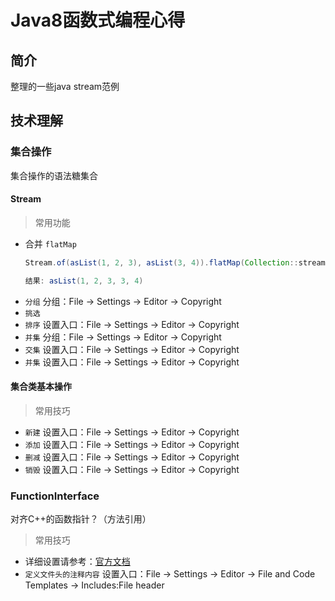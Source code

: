 # Java8函数式编程心得

## 简介

整理的一些java stream范例

## 技术理解

### 集合操作

集合操作的语法糖集合

#### Stream

> 常用功能

- 合并 `flatMap` 
  ``` Java
  Stream.of(asList(1, 2, 3), asList(3, 4)).flatMap(Collection::stream).collect(toList())
  
  结果: asList(1, 2, 3, 3, 4)
  ```
- `分组` 分组：File -> Settings -> Editor -> Copyright
- `挑选`
- `排序` 设置入口：File -> Settings -> Editor -> Copyright
- `并集` 分组：File -> Settings -> Editor -> Copyright
- `交集` 设置入口：File -> Settings -> Editor -> Copyright
- `并集` 设置入口：File -> Settings -> Editor -> Copyright

#### 集合类基本操作

> 常用技巧

- `新建` 设置入口：File -> Settings -> Editor -> Copyright
- `添加` 设置入口：File -> Settings -> Editor -> Copyright
- `删减` 设置入口：File -> Settings -> Editor -> Copyright
- `销毁` 设置入口：File -> Settings -> Editor -> Copyright

### FunctionInterface

对齐C++的函数指针？（方法引用）

> 常用技巧

- 详细设置请参考：[官方文档](https://www.jetbrains.com/help/idea/2021.3/configuring-project-and-ide-settings.html)
- `定义文件头的注释内容` 设置入口：File -> Settings -> Editor -> File and Code Templates -> Includes:File header
